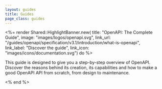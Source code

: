 ```yaml
---
layout: guides
title: Guides
page_class: guides
---
```


<%= render Shared::HighlightBanner.new(
  title: "OpenAPI: The Complete Guide",
  image: "images/logos/openapi.svg",
  link_url: "/guides/openapi/specification/v3.1/introduction/what-is-openapi",
  link_label: "Discover the guide",
  link_icon: "images/icons/documentation.svg") do %>
    <p>This guide is designed to give you a step-by-step overview of OpenAPI.
Discover the reasons behind its creation, its capabilities and how to make a good OpenAPI API from scratch, from design to maintenance.</p>
<% end %>
